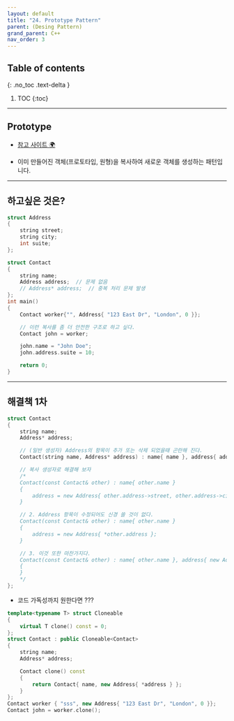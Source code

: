 ```yaml
---
layout: default
title: "24. Prototype Pattern"
parent: (Desing Pattern)
grand_parent: C++
nav_order: 3
---
```


## Table of contents
{: .no_toc .text-delta }

1. TOC
{:toc}

---

## Prototype

* [참고 사이트 🌍](https://devjino.tistory.com/23)

* 이미 만들어진 객체(프로토타입, 원형)을 복사하여 새로운 객체를 생성하는 패턴입니다.

---

## 하고싶은 것은?

```cpp
struct Address
{
    string street;
    string city;
    int suite;
};

struct Contact
{
    string name;
    Address address;  // 문제 없음
    // Address* address;  // 중복 처리 문제 발생
};
int main()
{
    Contact worker{"", Address{ "123 East Dr", "London", 0 }};

    // 이런 복사를 좀 더 안전한 구조로 하고 싶다.
    Contact john = worker;

    john.name = "John Doe";
    john.address.suite = 10;

    return 0;
}
```

---

## 해결책 1차

```cpp
struct Contact
{
    string name;
    Address* address;

    // (일반 생성자) Address의 항목이 추가 또는 삭제 되었을때 곤란해 진다.
    Contact(string name, Address* address) : name{ name }, address{ address } { }

    // 복사 생성자로 해결해 보자
    /*
    Contact(const Contact& other) : name{ other.name }
    {
        address = new Address{ other.address->street, other.address->city, other.address->suite };
    }

    // 2. Address 항목이 수정되어도 신경 쓸 것이 없다.
    Contact(const Contact& other) : name{ other.name }
    {
        address = new Address{ *other.address };
    }

    // 3. 이것 또한 마찬가지다.
    Contact(const Contact& other) : name{ other.name }, address{ new Address{*other.address} }
    {
    }
    */
};
```

* 코드 가독성까지 원한다면 ???

```cpp
template<typename T> struct Cloneable
{
    virtual T clone() const = 0;
};
struct Contact : public Cloneable<Contact>
{
    string name;
    Address* address;

    Contact clone() const
    {
        return Contact{ name, new Address{ *address } };
    }
};
Contact worker { "sss", new Address{ "123 East Dr", "London", 0 }};
Contact john = worker.clone();
```
